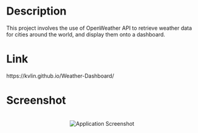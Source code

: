 <h1>Description</h1>
This project involves the use of OpenWeather API to retrieve weather data for cities around the world, and display them onto a dashboard.

<h1>Link</h1>
https://kvlin.github.io/Weather-Dashboard/

<h1>Screenshot</h1>
<p align="center"> 
<br>
<img src="assets\screenshot.PNG" alt="Application Screenshot">
</p>

